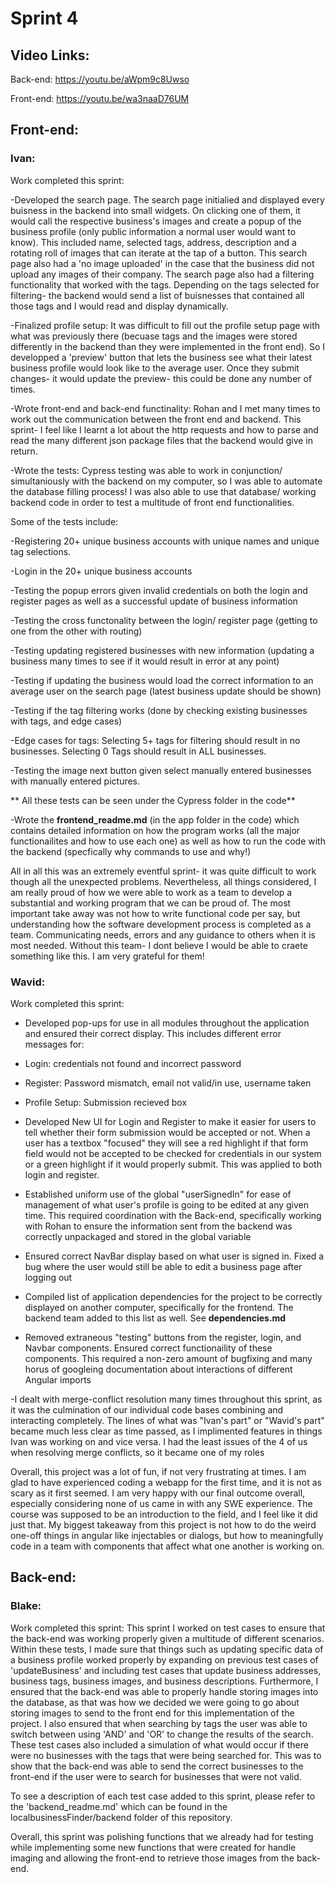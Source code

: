 
# Sprint 4

## Video Links:
Back-end: https://youtu.be/aWpm9c8Uwso

Front-end: https://youtu.be/wa3naaD76UM

## Front-end:

### Ivan:

Work completed this sprint: 

 -Developed the search page. The search page initialied and displayed every buisness in the backend into small widgets. On clicking one of them, it would call the respective business's images and create a popup of the business profile (only public information a normal user would want to know). This included name, selected tags, address, description and a rotating roll of images that can iterate at the tap of a button. This search page also had a 'no image uploaded' in the case that the business did not upload any images of their company. The search page also had a filtering functionality that worked with the tags. Depending on the tags selected for filtering- the backend would send a list of buisnesses that contained all those tags and I would read and display dynamically.
 
 -Finalized profile setup: It was difficult to fill out the profile setup page with what was previously there (becuase tags and the images were stored differently in the backend than they were implemented in the front end). So I developped a 'preview' button that lets the business see what their latest business profile would look like to the average user. Once they submit changes- it would update the preview- this could be done any number of times.
 
 -Wrote front-end and back-end functinality: Rohan and I met many times to work out the communication between the front end and backend. This sprint- I feel like I learnt a lot about the http requests and how to parse and read the many different json package files that the backend would give in return.
 
 -Wrote the tests: Cypress testing was able to work in conjunction/ simultaniously with the backend on my computer, so I was able to automate the database filling process! I was also able to use that database/ working backend code in order to test a multitude of front end functionalities.
 
 Some of the tests include: 
 
 -Registering 20+ unique business accounts with unique names and unique tag selections.
 
 -Login in the 20+ unique business accounts
 
 -Testing the popup errors given invalid credentials on both the login and register pages as well as a successful update of business information
 
 -Testing the cross functonality between the login/ register page (getting to one from the other with routing)
 
 -Testing updating registered businesses with new information (updating a business many times to see if it would result in error at any point)
 
 -Testing if updating the business would load the correct information to an average user on the search page (latest business update should be shown)
 
 
 -Testing if the tag filtering works (done by checking existing businesses with tags, and edge cases)
 
 -Edge cases for tags: Selecting 5+ tags for filtering should result in no businesses. Selecting 0 Tags should result in ALL businesses.
 
 -Testing the image next button given select manually entered businesses with manually entered pictures. 

** All these tests can be seen under the Cypress folder in the code**

-Wrote the **frontend_readme.md** (in the app folder in the code) which contains detailed information on how the program works (all the major functionailites and how to use each one) as well as how to run the code with the backend (specfically why commands to use and why!)
 
 All in all this was an extremely eventful sprint- it was quite difficult to work though all the unexpected problems. Nevertheless, all things considered, I am really proud of how we were able to work as a team to develop a substantial and working program that we can be proud of. The most important take away was not how to write functional code per say, but understanding how the software development process is completed as a team. Communicating needs, errors and any guidance to others when it is most needed. Without this team- I dont believe I would be able to craete something like this. I am very grateful for them!
### Wavid: 
Work completed this sprint: 
 - Developed pop-ups for use in all modules throughout the application and ensured their correct display. This includes different error messages for:
  - Login: credentials not found and incorrect password
  - Register: Password mismatch, email not valid/in use, username taken
  - Profile Setup: Submission recieved box
  
 - Developed New UI for Login and Register to make it easier for users to tell whether their form submission would be accepted or not. When a user has a textbox   "focused" they will see a red highlight if that form field would not be accepted to be checked for credentials in our system or a green highlight if it would properly submit. This was applied to both login and register. 
 
- Established uniform use of the global "userSignedIn" for ease of management of what user's profile is going to be edited at any given time. This required coordination with the Back-end, specifically working with Rohan to ensure the information sent from the backend was correctly unpackaged and stored in the global variable

- Ensured correct NavBar display based on what user is signed in. Fixed a bug where the user would still be able to edit a business page after logging out

- Compiled list of application dependencies for the project to be correctly displayed on another computer, specifically for the frontend. The backend team added to this list as well. See **dependencies.md**

- Removed extraneous "testing" buttons from the register, login, and Navbar components. Ensured correct functionaility of these components. This required a non-zero amount of bugfixing and many horus of googleing documentation about interactions of different Angular imports

-I dealt with merge-conflict resolution many times throughout this sprint, as it was the culmination of our individual code bases combining and interacting completely. The lines of what was "Ivan's part" or "Wavid's part" became much less clear as time passed, as I implimented features in things Ivan was working on and vice versa. I had the least issues of the 4 of us when resolving merge conflicts, so it became one of my roles

Overall, this project was a lot of fun, if not very frustrating at times. I am glad to have experienced coding a webapp for the first time, and it is not as scary as it first seemed. I am very happy with our final outcome overall, especially considering none of us came in with any SWE experience. The course was supposed to be an introduction to the field, and I feel like it did just that. My biggest takeaway from this project is not how to do the weird one-off things in angular like injectables or dialogs, but how to meaningfully code in a team with components that affect what one another is working on. 
## Back-end:
### Blake:
Work completed this sprint: 
 This sprint I worked on test cases to ensure that the back-end was working properly given a multitude of different scenarios. Within these tests, I made sure that things such as updating specific data of a business profile worked properly by expanding on previous test cases of 'updateBusiness' and including test cases that update business addresses, business tags, business images, and business descriptions. Furthermore, I ensured that the back-end was able to properly handle storing images into the database, as that was how we decided we were going to go about storing images to send to the front end for this implementation of the project. I also ensured that when searching by tags the user was able to switch between using 'AND' and 'OR' to change the results of the search. These test cases also included a simulation of what would occur if there were no businesses with the tags that were being searched for. This was to show that the back-end was able to send the correct businesses to the front-end if the user were to search for businesses that were not valid. 
 
 To see a description of each test case added to this sprint, please refer to the 'backend_readme.md' which can be found in the localbusinessFinder/backend folder of this repository. 
 
 Overall, this sprint was polishing functions that we already had for testing while implementing some new functions that were created for handle imaging and allowing the front-end to retrieve those images from the back-end. 
